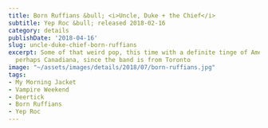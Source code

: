 ```yaml
---
title: Born Ruffians &bull; <i>Uncle, Duke + the Chief</i>
subtitle: Yep Roc &bull; released 2018-02-16
category: details
publishDate: '2018-04-16'
slug: uncle-duke-chief-born-ruffians
excerpt: Some of that weird pop, this time with a definite tinge of Americana, or
  perhaps Canadiana, since the band is from Toronto
image: "~/assets/images/details/2018/07/born-ruffians.jpg"
tags:
- My Morning Jacket
- Vampire Weekend
- Deertick
- Born Ruffians
- Yep Roc
---
```


